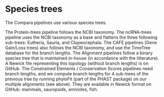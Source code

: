 # Species trees

The Compara pipelines use various species trees.

The Protein-trees pipeline follows the NCBI taxonomy.
The ncRNA-trees pipeline uses the NCBI taxonomy as a base and flattens the three following sub-trees: Eutheria, Sauria, and Clupeocephala.
The CAFE pipelines (Gene Gain/Loss trees) also follows the NCBI taxonomy, and use the TimeTree database for the branch lengths.
The Alignment pipelines follow a binary species tree that is maintained in-house (in accordance with the litterature). A Newick file representing this topology (without branch lengths) is on GitHub.
The Constrained Elements / Conservation Scores pipelines need branch lengths, and we compute branch lengths for 4 sub-trees of the previous tree by running phyloFit (part of the PHAST package) on our multiple alignments (see above). They are available in Newick format on GitHub: mammals, sauropsids, amniotes, fish.

